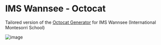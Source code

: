 # IMS Wannsee - Octocat

Tailored version of the [Octocat Generator](https://myoctocat.com/) for IMS Wannsee (International Montesorri School)

![image](https://user-images.githubusercontent.com/1872314/155293615-a8b51014-7661-4343-a981-58c6ed2877b5.png)


